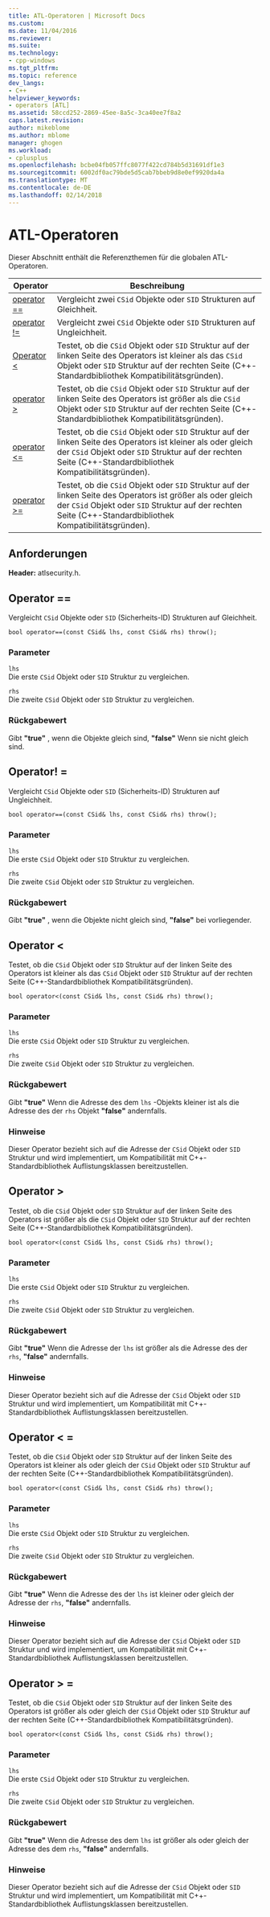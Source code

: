 ```yaml
---
title: ATL-Operatoren | Microsoft Docs
ms.custom: 
ms.date: 11/04/2016
ms.reviewer: 
ms.suite: 
ms.technology:
- cpp-windows
ms.tgt_pltfrm: 
ms.topic: reference
dev_langs:
- C++
helpviewer_keywords:
- operators [ATL]
ms.assetid: 58ccd252-2869-45ee-8a5c-3ca40ee7f8a2
caps.latest.revision: 
author: mikeblome
ms.author: mblome
manager: ghogen
ms.workload:
- cplusplus
ms.openlocfilehash: bcbe04fb057ffc8077f422cd784b5d31691df1e3
ms.sourcegitcommit: 6002df0ac79bde5d5cab7bbeb9d8e0ef9920da4a
ms.translationtype: MT
ms.contentlocale: de-DE
ms.lasthandoff: 02/14/2018
---
```

# <a name="atl-operators"></a>ATL-Operatoren
Dieser Abschnitt enthält die Referenzthemen für die globalen ATL-Operatoren.  
  
|Operator|Beschreibung|  
|--------------|-----------------|  
|[operator ==](#operator_eq_eq)|Vergleicht zwei `CSid` Objekte oder `SID` Strukturen auf Gleichheit.|  
|[operator !=](#operator_neq)|Vergleicht zwei `CSid` Objekte oder `SID` Strukturen auf Ungleichheit.|  
|[Operator <](#operator_lt)|Testet, ob die `CSid` Objekt oder `SID` Struktur auf der linken Seite des Operators ist kleiner als das `CSid` Objekt oder `SID` Struktur auf der rechten Seite (C++-Standardbibliothek Kompatibilitätsgründen).|  
|[operator >](#operator_gt)|Testet, ob die `CSid` Objekt oder `SID` Struktur auf der linken Seite des Operators ist größer als die `CSid` Objekt oder `SID` Struktur auf der rechten Seite (C++-Standardbibliothek Kompatibilitätsgründen).|  
|[operator <=](#operator_lt__eq)|Testet, ob die `CSid` Objekt oder `SID` Struktur auf der linken Seite des Operators ist kleiner als oder gleich der `CSid` Objekt oder `SID` Struktur auf der rechten Seite (C++-Standardbibliothek Kompatibilitätsgründen).|  
|[operator >=](#operator_gt__eq)|Testet, ob die `CSid` Objekt oder `SID` Struktur auf der linken Seite des Operators ist größer als oder gleich der `CSid` Objekt oder `SID` Struktur auf der rechten Seite (C++-Standardbibliothek Kompatibilitätsgründen).|  
  
## <a name="requirements"></a>Anforderungen  
 **Header:** atlsecurity.h.  
  
##  <a name="operator_eq_eq"></a>  Operator ==  
 Vergleicht `CSid` Objekte oder `SID` (Sicherheits-ID) Strukturen auf Gleichheit.  
  
```   
bool operator==(const CSid& lhs, const CSid& rhs) throw(); 
```  
  
### <a name="parameters"></a>Parameter  
 `lhs`  
 Die erste `CSid` Objekt oder `SID` Struktur zu vergleichen.  
  
 `rhs`  
 Die zweite `CSid` Objekt oder `SID` Struktur zu vergleichen.  
  
### <a name="return-value"></a>Rückgabewert  
 Gibt **"true"** , wenn die Objekte gleich sind, **"false"** Wenn sie nicht gleich sind.  
  
##  <a name="operator_neq"></a>  Operator! =  
 Vergleicht `CSid` Objekte oder `SID` (Sicherheits-ID) Strukturen auf Ungleichheit.  
  
```   
bool operator==(const CSid& lhs, const CSid& rhs) throw(); 
```  
  
### <a name="parameters"></a>Parameter  
 `lhs`  
 Die erste `CSid` Objekt oder `SID` Struktur zu vergleichen.  
  
 `rhs`  
 Die zweite `CSid` Objekt oder `SID` Struktur zu vergleichen.  
  
### <a name="return-value"></a>Rückgabewert  
 Gibt **"true"** , wenn die Objekte nicht gleich sind, **"false"** bei vorliegender.  
  
##  <a name="operator_lt">Operator <</a>  
 Testet, ob die `CSid` Objekt oder `SID` Struktur auf der linken Seite des Operators ist kleiner als das `CSid` Objekt oder `SID` Struktur auf der rechten Seite (C++-Standardbibliothek Kompatibilitätsgründen).  
  
```   
bool operator<(const CSid& lhs, const CSid& rhs) throw(); 
```  
  
### <a name="parameters"></a>Parameter  
 `lhs`  
 Die erste `CSid` Objekt oder `SID` Struktur zu vergleichen.  
  
 `rhs`  
 Die zweite `CSid` Objekt oder `SID` Struktur zu vergleichen.  
  
### <a name="return-value"></a>Rückgabewert  
 Gibt **"true"** Wenn die Adresse des dem `lhs` -Objekts kleiner ist als die Adresse des der `rhs` Objekt **"false"** andernfalls.  
  
### <a name="remarks"></a>Hinweise  
 Dieser Operator bezieht sich auf die Adresse der `CSid` Objekt oder `SID` Struktur und wird implementiert, um Kompatibilität mit C++-Standardbibliothek Auflistungsklassen bereitzustellen.  
  
##  <a name="operator_gt"></a>  Operator >  
 Testet, ob die `CSid` Objekt oder `SID` Struktur auf der linken Seite des Operators ist größer als die `CSid` Objekt oder `SID` Struktur auf der rechten Seite (C++-Standardbibliothek Kompatibilitätsgründen).  
  
```   
bool operator<(const CSid& lhs, const CSid& rhs) throw(); 
```  
  
### <a name="parameters"></a>Parameter  
 `lhs`  
 Die erste `CSid` Objekt oder `SID` Struktur zu vergleichen.  
  
 `rhs`  
 Die zweite `CSid` Objekt oder `SID` Struktur zu vergleichen.  
  
### <a name="return-value"></a>Rückgabewert  
 Gibt **"true"** Wenn die Adresse der `lhs` ist größer als die Adresse des der `rhs`, **"false"** andernfalls.  
  
### <a name="remarks"></a>Hinweise  
 Dieser Operator bezieht sich auf die Adresse der `CSid` Objekt oder `SID` Struktur und wird implementiert, um Kompatibilität mit C++-Standardbibliothek Auflistungsklassen bereitzustellen.  
  
##  <a name="operator_lt__eq"></a>  Operator < =  
 Testet, ob die `CSid` Objekt oder `SID` Struktur auf der linken Seite des Operators ist kleiner als oder gleich der `CSid` Objekt oder `SID` Struktur auf der rechten Seite (C++-Standardbibliothek Kompatibilitätsgründen).  
  
```   
bool operator<(const CSid& lhs, const CSid& rhs) throw(); 
```  
  
### <a name="parameters"></a>Parameter  
 `lhs`  
 Die erste `CSid` Objekt oder `SID` Struktur zu vergleichen.  
  
 `rhs`  
 Die zweite `CSid` Objekt oder `SID` Struktur zu vergleichen.  
  
### <a name="return-value"></a>Rückgabewert  
 Gibt **"true"** Wenn die Adresse des der `lhs` ist kleiner oder gleich der Adresse der `rhs`, **"false"** andernfalls.  
  
### <a name="remarks"></a>Hinweise  
 Dieser Operator bezieht sich auf die Adresse der `CSid` Objekt oder `SID` Struktur und wird implementiert, um Kompatibilität mit C++-Standardbibliothek Auflistungsklassen bereitzustellen.  
  
##  <a name="operator_gt__eq"></a>  Operator > =  
 Testet, ob die `CSid` Objekt oder `SID` Struktur auf der linken Seite des Operators ist größer als oder gleich der `CSid` Objekt oder `SID` Struktur auf der rechten Seite (C++-Standardbibliothek Kompatibilitätsgründen).  
  
```   
bool operator<(const CSid& lhs, const CSid& rhs) throw(); 
```  
  
### <a name="parameters"></a>Parameter  
 `lhs`  
 Die erste `CSid` Objekt oder `SID` Struktur zu vergleichen.  
  
 `rhs`  
 Die zweite `CSid` Objekt oder `SID` Struktur zu vergleichen.  
  
### <a name="return-value"></a>Rückgabewert  
 Gibt **"true"** Wenn die Adresse des dem `lhs` ist größer als oder gleich der Adresse des dem `rhs`, **"false"** andernfalls.  
  
### <a name="remarks"></a>Hinweise  
 Dieser Operator bezieht sich auf die Adresse der `CSid` Objekt oder `SID` Struktur und wird implementiert, um Kompatibilität mit C++-Standardbibliothek Auflistungsklassen bereitzustellen.



